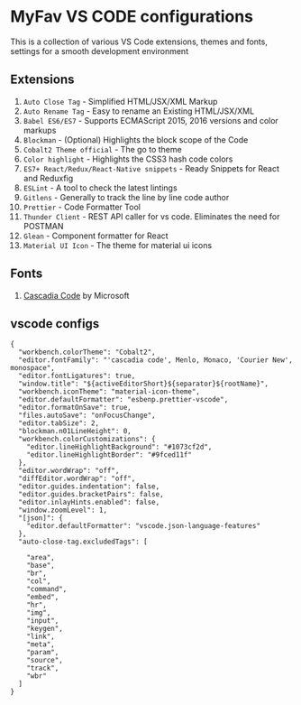 # MyFav VS CODE configurations

This is a collection of various VS Code extensions, themes and fonts, settings for a smooth development environment

## Extensions

1. `Auto Close Tag` - Simplified HTML/JSX/XML Markup
2. `Auto Rename Tag` - Easy to rename an Existing HTML/JSX/XML
3. `Babel ES6/ES7` - Supports ECMAScript 2015, 2016 versions and color markups
4. `Blockman` - (Optional) Highlights the block scope of the Code
5. `Cobalt2 Theme official` - The go to theme
6. `Color highlight` - Highlights the CSS3 hash code colors
7. `ES7+ React/Redux/React-Native snippets` - Ready Snippets for React and Reduxfig
8. `ESLint` - A tool to check the latest lintings
9. `Gitlens` - Generally to track the line by line code author
10. `Prettier` - Code Formatter Tool
11. `Thunder Client` - REST API caller for vs code. Eliminates the need for POSTMAN
12. `Glean` - Component formatter for React
13. `Material UI Icon` - The theme for material ui icons

## Fonts

1. [Cascadia Code](https://github.com/microsoft/cascadia-code) by Microsoft

## vscode configs

```
{
  "workbench.colorTheme": "Cobalt2",
  "editor.fontFamily": "'cascadia code', Menlo, Monaco, 'Courier New', monospace",
  "editor.fontLigatures": true,
  "window.title": "${activeEditorShort}${separator}${rootName}",
  "workbench.iconTheme": "material-icon-theme",
  "editor.defaultFormatter": "esbenp.prettier-vscode",
  "editor.formatOnSave": true,
  "files.autoSave": "onFocusChange",
  "editor.tabSize": 2,
  "blockman.n01LineHeight": 0,
  "workbench.colorCustomizations": {
    "editor.lineHighlightBackground": "#1073cf2d",
    "editor.lineHighlightBorder": "#9fced11f"
  },
  "editor.wordWrap": "off",
  "diffEditor.wordWrap": "off",
  "editor.guides.indentation": false,
  "editor.guides.bracketPairs": false,
  "editor.inlayHints.enabled": false,
  "window.zoomLevel": 1,
  "[json]": {
    "editor.defaultFormatter": "vscode.json-language-features"
  },
  "auto-close-tag.excludedTags": [

    "area",
    "base",
    "br",
    "col",
    "command",
    "embed",
    "hr",
    "img",
    "input",
    "keygen",
    "link",
    "meta",
    "param",
    "source",
    "track",
    "wbr"
  ]
}
```
